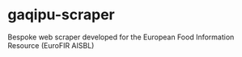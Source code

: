 # gaqipu-scraper
Bespoke web scraper developed for the European Food Information Resource (EuroFIR AISBL)
